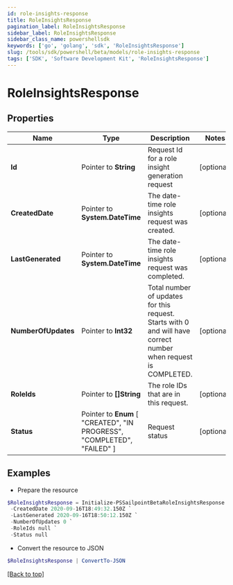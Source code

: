 ```yaml
---
id: role-insights-response
title: RoleInsightsResponse
pagination_label: RoleInsightsResponse
sidebar_label: RoleInsightsResponse
sidebar_class_name: powershellsdk
keywords: ['go', 'golang', 'sdk', 'RoleInsightsResponse'] 
slug: /tools/sdk/powershell/beta/models/role-insights-response
tags: ['SDK', 'Software Development Kit', 'RoleInsightsResponse']
---
```



# RoleInsightsResponse

## Properties

Name | Type | Description | Notes
------------ | ------------- | ------------- | -------------
**Id** |  Pointer to **String** | Request Id for a role insight generation request | [optional] 
**CreatedDate** |  Pointer to **System.DateTime** | The date-time role insights request was created. | [optional] 
**LastGenerated** |  Pointer to **System.DateTime** | The date-time role insights request was completed. | [optional] 
**NumberOfUpdates** |  Pointer to **Int32** | Total number of updates for this request. Starts with 0 and will have correct number when request is COMPLETED. | [optional] 
**RoleIds** |  Pointer to **[]String** | The role IDs that are in this request. | [optional] 
**Status** |  Pointer to  **Enum** [  "CREATED",    "IN PROGRESS",    "COMPLETED",    "FAILED" ] | Request status | [optional] 

## Examples

- Prepare the resource
```powershell
$RoleInsightsResponse = Initialize-PSSailpointBetaRoleInsightsResponse  -Id 8c190e67-87aa-4ed9-a90b-d9d5344523fb `
 -CreatedDate 2020-09-16T18:49:32.150Z `
 -LastGenerated 2020-09-16T18:50:12.150Z `
 -NumberOfUpdates 0 `
 -RoleIds null `
 -Status null
```

- Convert the resource to JSON
```powershell
$RoleInsightsResponse | ConvertTo-JSON
```


[[Back to top]](#) 


